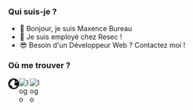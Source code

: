 ### Qui suis-je ?
- 👋 Bonjour, je suis Maxence Bureau
- 🌱 Je suis employé chez Resec !
- 😎 Besoin d'un Développeur Web ? Contactez moi !

### Où me trouver ?

[<img align="left" alt="logo" width="22px" src="https://raw.githubusercontent.com/iconic/open-iconic/master/svg/globe.svg"/>][website]
[<img align="left" alt="logo" width="22px" src="https://camo.githubusercontent.com/c80f9763ed06d4ab9fbcc1a74b8b74cd95e4c7f82d3f1f70233994f236a0faeb/68747470733a2f2f63646e2e6a7364656c6976722e6e65742f6e706d2f73696d706c652d69636f6e734076332f69636f6e732f696e7374616772616d2e737667"/>][instagram]
[<img align="left" alt="logo" width="22px" src="https://camo.githubusercontent.com/d659d2bac00c01b42bffbae84bdc121e828b8fecd5b4949ffa2575f5d9e4a371/68747470733a2f2f63646e2e6a7364656c6976722e6e65742f6e706d2f73696d706c652d69636f6e734076332f69636f6e732f6c696e6b6564696e2e737667"/>][linkedin]


[website]: https://maxence-bureau.fr
[instagram]: https://www.instagram.com/maxence.bureau/
[linkedin]: https://www.linkedin.com/in/maxence-bureau0/
